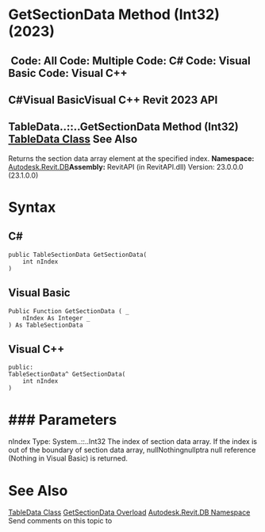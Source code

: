 # GetSectionData Method (Int32) (2023)

﻿
 Code: All Code: Multiple Code: C# Code: Visual Basic Code: Visual C++   
---  
C#Visual BasicVisual C++
Revit 2023 API  
---  
TableData..::..GetSectionData Method (Int32)  
[TableData Class](ab967e17-822e-fd5f-760a-4810e2e7eb61.md "TableData Class") See Also  
---  
Returns the section data array element at the specified index. 
**Namespace:** [Autodesk.Revit.DB](87546ba7-461b-c646-cbb1-2cb8f5bff8b2.md "Autodesk.Revit.DB Namespace")**Assembly:** RevitAPI (in RevitAPI.dll) Version: 23.0.0.0 (23.1.0.0)
# Syntax
C#  
---  
```text
public TableSectionData GetSectionData(
	int nIndex
)
```
  
Visual Basic  
---  
```text
Public Function GetSectionData ( _
	nIndex As Integer _
) As TableSectionData
```
  
Visual C++  
---  
```text
public:
TableSectionData^ GetSectionData(
	int nIndex
)
```
  
# ### Parameters
nIndex
    Type: System..::..Int32 The index of section data array. If the index is out of the boundary of section data array, nullNothingnullptra null reference (Nothing in Visual Basic) is returned. 
# See Also
[TableData Class](ab967e17-822e-fd5f-760a-4810e2e7eb61.md "TableData Class")
[GetSectionData Overload](f83926e3-44de-82f4-250e-254d087001de.md "GetSectionData Method")
[Autodesk.Revit.DB Namespace](87546ba7-461b-c646-cbb1-2cb8f5bff8b2.md "Autodesk.Revit.DB Namespace")
Send comments on this topic to 